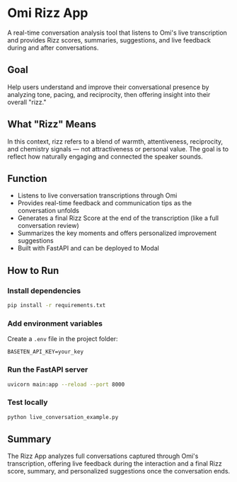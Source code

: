 # Omi Rizz App

A real-time conversation analysis tool that listens to Omi's live transcription and provides Rizz scores, summaries, suggestions, and live feedback during and after conversations.

## Goal

Help users understand and improve their conversational presence by analyzing tone, pacing, and reciprocity, then offering insight into their overall "rizz."

## What "Rizz" Means

In this context, rizz refers to a blend of warmth, attentiveness, reciprocity, and chemistry signals — not attractiveness or personal value. The goal is to reflect how naturally engaging and connected the speaker sounds.

## Function

- Listens to live conversation transcriptions through Omi
- Provides real-time feedback and communication tips as the conversation unfolds
- Generates a final Rizz Score at the end of the transcription (like a full conversation review)
- Summarizes the key moments and offers personalized improvement suggestions
- Built with FastAPI and can be deployed to Modal

## How to Run

### Install dependencies
```bash
pip install -r requirements.txt
```

### Add environment variables
Create a `.env` file in the project folder:
```env
BASETEN_API_KEY=your_key
```

### Run the FastAPI server
```bash
uvicorn main:app --reload --port 8000
```

### Test locally
```bash
python live_conversation_example.py
```

## Summary

The Rizz App analyzes full conversations captured through Omi's transcription, offering live feedback during the interaction and a final Rizz score, summary, and personalized suggestions once the conversation ends.
